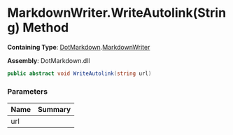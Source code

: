 # MarkdownWriter\.WriteAutolink\(String\) Method

**Containing Type**: [DotMarkdown](../../README.md)\.[MarkdownWriter](../README.md)

**Assembly**: DotMarkdown\.dll

```csharp
public abstract void WriteAutolink(string url)
```

### Parameters

| Name | Summary |
| ---- | ------- |
| url | |

